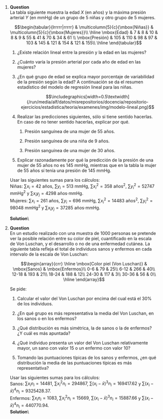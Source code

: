 1.  **Question**\
    La tabla siguiente muestra la edad $X$ (en años) y la máxima presión
    arterial $Y$ (en mmHg) de un grupo de 5 niñas y otro grupo de 5
    mujeres.

    $$\begin{tabular}{lrrrrr|rrrrr}
      & \multicolumn{5}{c}{\mbox{Niñas}} & \multicolumn{5}{c}{\mbox{Mujeres}}\\
      \hline
      \mbox{Edad} & 7 & 8 & 10 & 8 & 9 & 55 & 41 & 70 & 34 & 61 \\
      \mbox{Presión} & 105 & 110 & 98 & 97 & 103 & 145 & 121 & 154 & 121 & 155\\
      \hline
      \end{tabular}$$

    1.  ¿Existe relación lineal entre la presión y la edad en las
        mujeres?

    2.  ¿Cuánto varía la presión arterial por cada año de edad en las
        mujeres?

    3.  ¿En qué grupo de edad se explica mayor porcentaje de
        variabilidad de la presión según la edad? A continuación se da
        el resumen estadístico del modelo de regresión lineal para las
        niñas.

        $$\includegraphics[width=0.5\textwidth]{/run/media/alf/datos/misrepositorios/docencia/repositorio-ejercicios/estadistica/teoria/examenes/img/modelo-lineal.png}$$

    4.  Realizar las predicciones siguientes, sólo si tiene sentido
        hacerlas. En caso de no tener sentido hacerlas, explicar por
        qué.

        1.  Presión sanguínea de una mujer de 55 años.

        2.  Presión sanguínea de una niña de 9 años.

        3.  Presión sanguínea de una mujer de 30 años.

    5.  Explicar razonadamente por qué la predicción de la presión de
        una mujer de 55 años no es 145 mmHg, mientras que en la tabla la
        mujer de 55 años sí tenía una presión de 145 mmHg.

    Usar las siguientes sumas para los cálculos:\
    Niñas: $\sum x_i=42$ años, $\sum y_i=513$ mmHg, $\sum x_i^2=358$
    años$^2$, $\sum y_i^2=52747$ mmHg$^2$ y $\sum x_iy_j=4298$
    años$\cdot$mmHg.\
    Mujeres: $\sum x_i=261$ años, $\sum y_i=696$ mmHg,
    $\sum x_i^2=14483$ años$^2$, $\sum y_i^2=98048$ mmHg$^2$ y
    $\sum x_iy_j=37285$ años$\cdot$mmHg.

    **Solution**\

2.  **Question**\
    En un estudio realizado con una muestra de 1000 personas se pretende
    ver la posible relación entre su color de piel, cuantificado en la
    escala de Von Luschan, y el desarrollo o no de una enfermedad
    cutánea. La siguiente tabla refleja el total de individuos sanos y
    enfermos en cada intervalo de la escala de Von Luschan:

    $$\begin{array}{crr}
      \hline
      \mbox{Color piel (Von Luschan)} & \mbox{Sanos} & \mbox{Enfermos}\\
      0-6 & 79 & 25\\
      6-12 & 266 & 40\\
      12-18 & 193 & 21\\
      18-24 & 188 & 12\\
      24-30 & 117 & 3\\
      30-36 & 56 & 0\\
      \hline
      \end{array}$$

    Se pide:

    1.  Calcular el valor del Von Luschan por encima del cual está el
        30% de los individuos.

    2.  ¿En qué grupo es más representativa la media del Von Luschan, en
        los sanos o en los enfermos?

    3.  ¿Qué distribución es más simétrica, la de sanos o la de
        enfermos? ¿Y cuál es más apuntada?

    4.  ¿Qué individuo presenta un valor del Von Luschan relativamente
        mayor, un sano con valor 15 o un enfermo con valor 10?

    5.  Tomando las puntuaciones típicas de los sanos y enfermos, ¿en
        qué distribución la media de las puntuaciones típicas es más
        representativa?

    Usar las siguientes sumas para los cálculos:\
    Sanos: $\sum x_in_i=14481$, $\sum x_i^2n_i=294867$,
    $\sum (x_i-\bar x)^3n_i=169417.62$ y
    $\sum (x_i-\bar x)^4n_i=9325428.37$.\
    Enfermos: $\sum x_in_i=1083$, $\sum x_i^2n_i=15669$,
    $\sum (x_i-\bar x)^3n_i=15887.66$ y
    $\sum (x_i-\bar x)^4n_i=440770.94$.\
    **Solution**\
